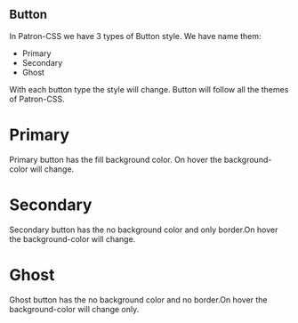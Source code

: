## Button

In Patron-CSS we have 3 types of Button style. We have name them:
- Primary
- Secondary
- Ghost

With each button type the style will change. Button will follow all the themes
of Patron-CSS.

# Primary
Primary button has the fill background color. On hover the background-color will change.

# Secondary
Secondary button has the no background color and only border.On hover the background-color will change.

# Ghost
Ghost button has the no background color and no border.On hover the background-color will change only.